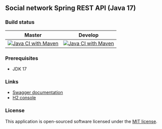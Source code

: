 
## Social network Spring REST API (Java 17)

### Build status
|Master|Develop|
|------|-------|
|[![Java CI with Maven](https://github.com/Luuk2016/socialnetwork-spring-api/actions/workflows/maven.yml/badge.svg?branch=master)](https://github.com/Luuk2016/socialnetwork-spring-api/actions/workflows/maven.yml)|[![Java CI with Maven](https://github.com/Luuk2016/socialnetwork-spring-api/actions/workflows/maven.yml/badge.svg?branch=develop)](https://github.com/Luuk2016/socialnetwork-spring-api/actions/workflows/maven.yml)|

### Prerequisites
* JDK 17

### Links
- [Swagger documentation](http://localhost:8080/api/swagger-ui.html)
- [H2 console](http://localhost:8080/api/h2-console)

### License
This application is open-sourced software licensed under the [MIT license](https://opensource.org/licenses/MIT).
